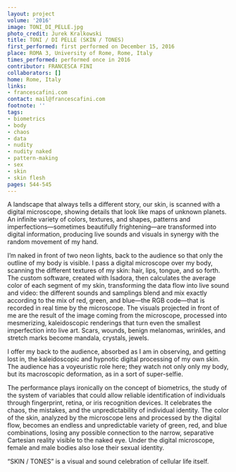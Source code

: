 ```yaml
---
layout: project
volume: '2016'
image: TONI_DI_PELLE.jpg
photo_credit: Jurek Kralkowski
title: TONI / DI PELLE (SKIN / TONES)
first_performed: first performed on December 15, 2016
place: ROMA 3, University of Rome, Rome, Italy
times_performed: performed once in 2016
contributor: FRANCESCA FINI
collaborators: []
home: Rome, Italy
links:
- francescafini.com
contact: mail@francescafini.com
footnote: ''
tags:
- biometrics
- body
- chaos
- data
- nudity
- nudity naked
- pattern-making
- sex
- skin
- skin flesh
pages: 544-545
---
```


A landscape that always tells a different story, our skin, is scanned with a digital microscope, showing details that look like maps of unknown planets. An infinite variety of colors, textures, and shapes, patterns and imperfections—sometimes beautifully frightening—are transformed into digital information, producing live sounds and visuals in synergy with the random movement of my hand.

I’m naked in front of two neon lights, back to the audience so that only the outline of my body is visible. I pass a digital microscope over my body, scanning the different textures of my skin: hair, lips, tongue, and so forth. The custom software, created with Isadora, then calculates the average color of each segment of my skin, transforming the data flow into live sound and video: the different sounds and samplings blend and mix exactly according to the mix of red, green, and blue—the RGB code—that is recorded in real time by the microscope. The visuals projected in front of me are the result of the image coming from the microscope, processed into mesmerizing, kaleidoscopic renderings that turn even the smallest imperfection into live art. Scars, wounds, benign melanomas, wrinkles, and stretch marks become mandala, crystals, jewels.

I offer my back to the audience, absorbed as I am in observing, and getting lost in, the kaleidoscopic and hypnotic digital processing of my own skin. The audience has a voyeuristic role here; they watch not only only my body, but its macroscopic deformation, as in a sort of super-selfie.

The performance plays ironically on the concept of biometrics, the study of the system of variables that could allow reliable identification of individuals through fingerprint, retina, or iris recognition devices. It celebrates the chaos, the mistakes, and the unpredictability of individual identity. The color of the skin, analyzed by the microscope lens and processed by the digital flow, becomes an endless and unpredictable variety of green, red, and blue combinations, losing any possible connection to the narrow, separative Cartesian reality visible to the naked eye. Under the digital microscope, female and male bodies also lose their sexual identity.

“SKIN / TONES” is a visual and sound celebration of cellular life itself.
